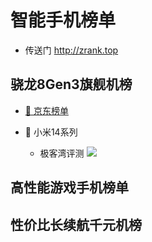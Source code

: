 # 智能手机榜单 
- 传送门 http://zrank.top

## 骁龙8Gen3旗舰机榜
- [🔗 京东榜单](https://jingfen.jd.com/item?u_act_p=union-activity&union_page_id=261786&utm_campaign=t_1001147581)

- 🌟 小米14系列
    - 极客湾评测
      [![](https://i0.hdslb.com/bfs/archive/2d87d01dd71b375c4cb07da3e1426a992095c54a.jpg)](https://player.bilibili.com/player.html?aid=235003754&bvid=BV1me411R7Ha&cid=1311287114&p=1)
   

## 高性能游戏手机榜单

## 性价比长续航千元机榜
